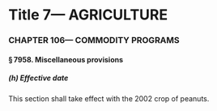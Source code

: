 
# Title 7— AGRICULTURE
### CHAPTER 106— COMMODITY PROGRAMS
#### § 7958. Miscellaneous provisions
##### (h) Effective date

This section shall take effect with the 2002 crop of peanuts.
